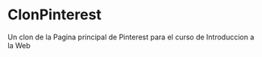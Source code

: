 # ClonPinterest
Un clon de la Pagina principal de Pinterest para el curso de Introduccion a la Web 
